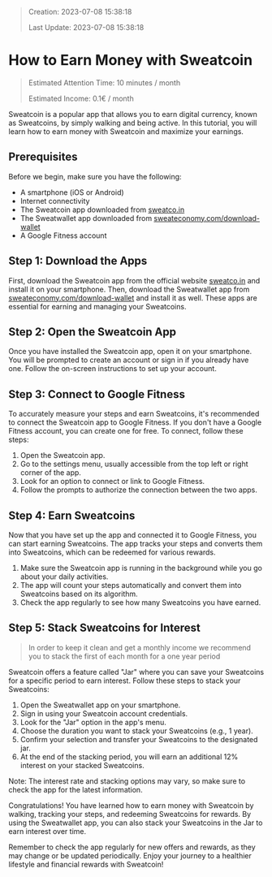 > Creation:    2023-07-08 15:38:18
>
> Last Update: 2023-07-08 15:38:18


# How to Earn Money with Sweatcoin
> Estimated Attention Time: 10 minutes / month
>
> Estimated Income: 0.1€ / month

Sweatcoin is a popular app that allows you to earn digital currency, known as Sweatcoins, by simply walking and being active. In this tutorial, you will learn how to earn money with Sweatcoin and maximize your earnings.

## Prerequisites

Before we begin, make sure you have the following:

- A smartphone (iOS or Android)
- Internet connectivity
- The Sweatcoin app downloaded from [sweatco.in](https://sweatco.in/)
- The Sweatwallet app downloaded from [sweateconomy.com/download-wallet](https://sweateconomy.com/download-wallet)
- A Google Fitness account

## Step 1: Download the Apps

First, download the Sweatcoin app from the official website [sweatco.in](https://sweatco.in/) and install it on your smartphone. Then, download the Sweatwallet app from [sweateconomy.com/download-wallet](https://sweateconomy.com/download-wallet) and install it as well. These apps are essential for earning and managing your Sweatcoins.

## Step 2: Open the Sweatcoin App

Once you have installed the Sweatcoin app, open it on your smartphone. You will be prompted to create an account or sign in if you already have one. Follow the on-screen instructions to set up your account.

## Step 3: Connect to Google Fitness

To accurately measure your steps and earn Sweatcoins, it's recommended to connect the Sweatcoin app to Google Fitness. If you don't have a Google Fitness account, you can create one for free. To connect, follow these steps:

1. Open the Sweatcoin app.
2. Go to the settings menu, usually accessible from the top left or right corner of the app.
3. Look for an option to connect or link to Google Fitness.
4. Follow the prompts to authorize the connection between the two apps.

## Step 4: Earn Sweatcoins

Now that you have set up the app and connected it to Google Fitness, you can start earning Sweatcoins. The app tracks your steps and converts them into Sweatcoins, which can be redeemed for various rewards.

1. Make sure the Sweatcoin app is running in the background while you go about your daily activities.
2. The app will count your steps automatically and convert them into Sweatcoins based on its algorithm.
3. Check the app regularly to see how many Sweatcoins you have earned.

## Step 5: Stack Sweatcoins for Interest
> In order to keep it clean and get a monthly income we recommend you to stack the first of each month for a one year period

Sweatcoin offers a feature called "Jar" where you can save your Sweatcoins for a specific period to earn interest. Follow these steps to stack your Sweatcoins:

1. Open the Sweatwallet app on your smartphone.
2. Sign in using your Sweatcoin account credentials.
3. Look for the "Jar" option in the app's menu.
4. Choose the duration you want to stack your Sweatcoins (e.g., 1 year).
5. Confirm your selection and transfer your Sweatcoins to the designated jar.
6. At the end of the stacking period, you will earn an additional 12% interest on your stacked Sweatcoins.

Note: The interest rate and stacking options may vary, so make sure to check the app for the latest information.

Congratulations! You have learned how to earn money with Sweatcoin by walking, tracking your steps, and redeeming Sweatcoins for rewards. By using the Sweatwallet app, you can also stack your Sweatcoins in the Jar to earn interest over time.

Remember to check the app regularly for new offers and rewards, as they may change or be updated periodically. Enjoy your journey to a healthier lifestyle and financial rewards with Sweatcoin!
